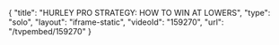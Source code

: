 {
    "title": "HURLEY PRO STRATEGY: HOW TO WIN AT LOWERS",
    "type": "solo",
    "layout": "iframe-static",
    "videoId": "159270",
    "url": "\/tvpembed\/159270"
}